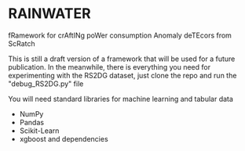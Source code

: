 # RAINWATER
fRamework for crAftINg poWer consumption Anomaly deTEcors from ScRatch

This is still a draft version of a framework that will be used for a future publication.
In the meanwhile, there is everything you need for experimenting with the RS2DG dataset, just clone the repo and run the "debug_RS2DG.py" file

You will need standard libraries for machine learning and tabular data
- NumPy
- Pandas
- Scikit-Learn
- xgboost
and dependencies
